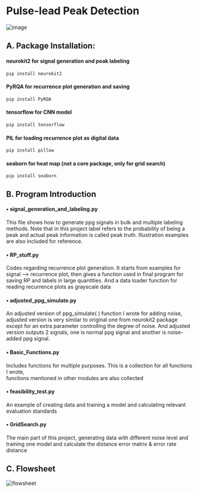 # Pulse-lead Peak Detection

![image](https://github.com/user-attachments/assets/46d78e9c-c84d-4c80-b4e3-b1d7f16eb5d8)



## A. Package Installation: 
#### neurokit2 for signal generation and peak labeling 
    pip install neurokit2 
#### PyRQA for recurrence plot generation and saving 
    pip install PyRQA  
#### tensorflow for CNN model 
    pip install tensorflow 
#### PIL for loading recurrence plot as digital data 
    pip install pillow 
#### seaborn for heat map (not a core package, only for grid search) 
    pip install seaborn 
## B. Program Introduction 

#### • signal_generation_and_labeling.py 
This file shows how to generate ppg signals in bulk and multiple labeling methods. Note 
that in this project label refers to the probability of being a peak and actual peak 
information is called peak truth. Illustration examples are also included for reference. 
#### • RP_stuff.py 
Codes regarding recurrence plot generation. It starts from examples for signal --> 
recurrence plot, then gives a function used in final program for saving RP and labels in 
large quantities. And a data loader function for reading recurrence plots as grayscale data 
#### • adjusted_ppg_simulate.py 
An adjusted version of ppg_simulate( ) function I wrote for adding noise, adjusted 
version is very similar to original one from neurokit2 package except for an extra 
parameter controlling the degree of noise. And adjusted version outputs 2 signals, one is 
normal ppg signal and another is noise-added ppg signal. 
#### • Basic_Functions.py 
Includes functions for multiple purposes. This is a collection for all functions I wrote,  
functions mentioned in other modules are also collected 
#### • feasibility_test.py 
An example of creating data and training a model and calculating relevant evaluation 
standards 
#### • GridSearch.py 
The main part of this project, generating data with different noise level and training one 
model and calculate the distance error matrix & error rate distance


## C. Flowsheet
![flowsheet](https://github.com/user-attachments/assets/9bb7f432-3c76-41a1-869a-ee7f8a11f01f)

